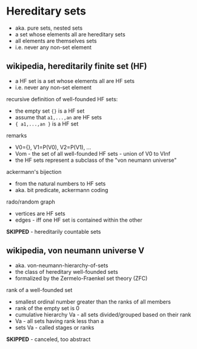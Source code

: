 
<!-- ======================================================================= -->
# Hereditary sets

* aka. pure sets, nested sets
* a set whose elements all are hereditary sets
* all elements are themselves sets
* i.e. never any non-set element

<!-- ======================================================================= -->
## wikipedia, hereditarily finite set (HF)

* a HF set is a set whose elements all are HF sets
* i.e. never any non-set element

recursive definition of well-founded HF sets:

* the empty set `{}` is a HF set
* assume that `a1,...,an` are HF sets
* `{ a1,...,an }` is a HF set

remarks

* V0={}, V1=P(V0), V2=P(V1), ...
* Vom - the set of all well-founded HF sets - union of V0 to VInf
* the HF sets represent a subclass of the "von neumann universe"

ackermann's bijection

* from the natural numbers to HF sets
* aka. bit predicate, ackermann coding

rado/random graph

* vertices are HF sets
* edges - iff one HF set is contained within the other

**SKIPPED** - hereditarily countable sets

<!-- ======================================================================= -->
## wikipedia, von neumann universe V

* aka. von-neumann-hierarchy-of-sets
* the class of hereditary well-founded sets
* formalized by the Zermelo-Fraenkel set theory (ZFC)

rank of a well-founded set

* smallest ordinal number greater than the ranks of all members
* rank of the empty set is 0
* cumulative hierarchy Va - all sets divided/grouped based on their rank
* Va - all sets having rank less than a
* sets Va - called stages or ranks

**SKIPPED** - canceled, too abstract
